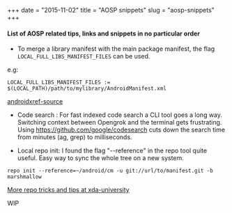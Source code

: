 +++
date = "2015-11-02"
title = "AOSP snippets"
slug = "aosp-snippets"
+++

#### List of AOSP related tips, links and snippets in no particular order

+ To merge a library manifest with the main package manifest, the flag `LOCAL_FULL_LIBS_MANIFEST_FILES` can be used.
<!--more-->
e.g:

```
LOCAL_FULL_LIBS_MANIFEST_FILES := $(LOCAL_PATH)/path/to/mylibrary/AndroidManifest.xml
```
[androidxref-source](http://androidxref.com/6.0.0_r1/xref/build/core/android_manifest.mk)

+ Code search : For fast indexed code search a CLI tool goes a long way. Switching context between Opengrok and the terminal gets frustrating. Using https://github.com/google/codesearch cuts down the search time from minutes (ag, grep) to milliseconds.

+ Local repo init: I found the flag "--reference" in the repo tool quite useful. Easy way to sync the whole tree on a new system.

```
repo init --reference=~/android/cm -u git://url/to/manifest.git -b marshmallow
```

[More repo tricks and tips at xda-university](http://xda-university.com/as-a-developer/repo-tips-tricks)

WIP
